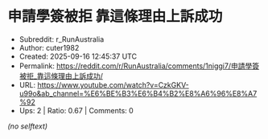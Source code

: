 # 申請學簽被拒 靠這條理由上訴成功

- Subreddit: r_RunAustralia
- Author: cuter1982
- Created: 2025-09-16 12:45:37 UTC
- Permalink: https://reddit.com/r/RunAustralia/comments/1niggi7/申請學簽被拒_靠這條理由上訴成功/
- URL: https://www.youtube.com/watch?v=CzkGKV-u99o&ab_channel=%E6%BE%B3%E6%B4%B2%E8%A6%96%E8%A7%92
- Ups: 2 | Ratio: 0.67 | Comments: 0

_(no selftext)_
